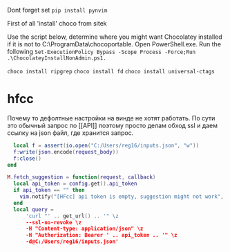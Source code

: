 Dont forget set 
`pip install pynvim`

First of all 'install' choco from sitek

Use the script below, determine where you might want Chocolatey installed if it is not to C:\ProgramData\chocoportable.
Open PowerShell.exe.
Run the following `Set-ExecutionPolicy Bypass -Scope Process -Force;Run .\ChocolateyInstallNonAdmin.ps1.`

`choco install ripgrep`
`choco install fd`
`choco install universal-ctags`

# hfcc
Почему то дефолтные настройки на винде не хотят работать.
По сути это обычный запрос по [[API]] поэтому просто делам обход ssl и даем ссылку на json файл, где хранится запрос.

```lua
  local f = assert(io.open("C:/Users/reg16/inputs.json", "w"))
  f:write(json.encode(request_body))
  f:close()
end

M.fetch_suggestion = function(request, callback)
  local api_token = config.get().api_token
  if api_token == "" then
    vim.notify("[HFcc] api token is empty, suggestion might not work", vim.log.levels.WARN)
  end
  local query =
      'curl "' .. get_url() .. '" \z
      --ssl-no-revoke \z
      -H "Content-type: application/json" \z
      -H "Authorization: Bearer ' .. api_token .. '" \z
      -d@C:/Users/reg16/inputs.json'
 
``` 
